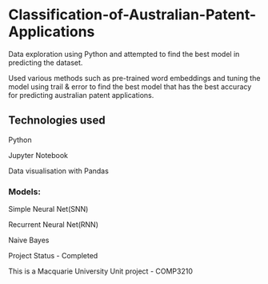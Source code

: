 # Classification-of-Australian-Patent-Applications

Data exploration using Python and attempted to find the best model in predicting the dataset.

Used various methods such as pre-trained word embeddings and tuning the model using trail & error to find the best model that has the best accuracy for predicting australian patent applications.



## Technologies used
Python

Jupyter Notebook

Data visualisation with Pandas

### Models:
Simple Neural Net(SNN)

Recurrent Neural Net(RNN)

Naive Bayes

Project Status - Completed

This is a Macquarie University Unit project - COMP3210
